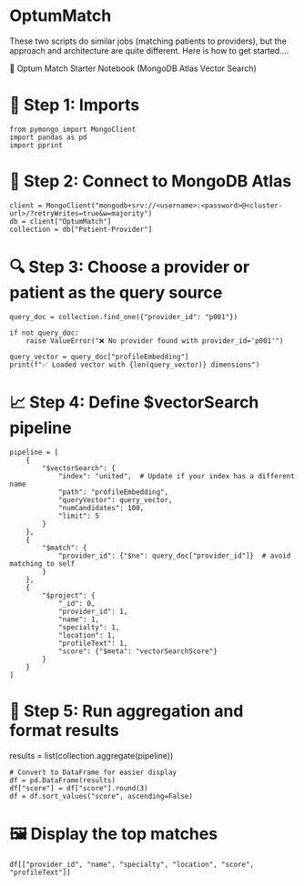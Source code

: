 # OptumMatch
These two scripts do similar jobs (matching patients to providers), but the approach and architecture are quite different. 
Here is how to get started....

🧪 Optum Match Starter Notebook (MongoDB Atlas Vector Search)

# 🧠 Step 1: Imports
```
from pymongo import MongoClient
import pandas as pd
import pprint
```
# 🚀 Step 2: Connect to MongoDB Atlas
```
client = MongoClient("mongodb+srv://<username>:<password>@<cluster-url>/?retryWrites=true&w=majority")
db = client["OptumMatch"]
collection = db["Patient-Provider"]
```
# 🔍 Step 3: Choose a provider or patient as the query source
```
query_doc = collection.find_one({"provider_id": "p001"})

if not query_doc:
    raise ValueError("❌ No provider found with provider_id='p001'")

query_vector = query_doc["profileEmbedding"]
print(f"✅ Loaded vector with {len(query_vector)} dimensions")
```
# 📈 Step 4: Define $vectorSearch pipeline
```
pipeline = [
    {
        "$vectorSearch": {
            "index": "united",  # Update if your index has a different name
            "path": "profileEmbedding",
            "queryVector": query_vector,
            "numCandidates": 100,
            "limit": 5
        }
    },
    {
        "$match": {
            "provider_id": {"$ne": query_doc["provider_id"]}  # avoid matching to self
        }
    },
    {
        "$project": {
            "_id": 0,
            "provider_id": 1,
            "name": 1,
            "specialty": 1,
            "location": 1,
            "profileText": 1,
            "score": {"$meta": "vectorSearchScore"}
        }
    }
]
```
# 🧪 Step 5: Run aggregation and format results
results = list(collection.aggregate(pipeline))
```
# Convert to DataFrame for easier display
df = pd.DataFrame(results)
df["score"] = df["score"].round(3)
df = df.sort_values("score", ascending=False)
```
# 🖼️ Display the top matches
```
df[["provider_id", "name", "specialty", "location", "score", "profileText"]]
```
